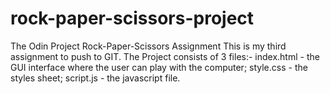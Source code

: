 # rock-paper-scissors-project
The Odin Project Rock-Paper-Scissors Assignment
This is my third assignment to push to GIT.
The Project consists of 3 files:-
  index.html - the GUI interface where the user can play with the computer; 
  style.css - the styles sheet; 
  script.js - the javascript file.

